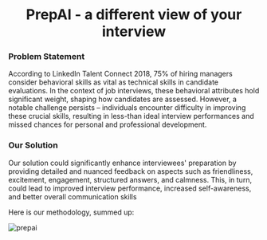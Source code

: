 <h1 align = "center" style = "bottom-border: none">PrepAI - a different view of your interview</h1>

<h3>Problem Statement</h3>
According to LinkedIn Talent Connect 2018, 75% of hiring managers
consider behavioral skills as vital as technical skills in candidate
evaluations. In the context of job interviews, these behavioral
attributes hold significant weight, shaping how candidates are
assessed. However, a notable challenge persists – individuals
encounter difficulty in improving these crucial skills, resulting in less-than ideal interview performances and missed chances for personal
and professional development.

<h3>Our Solution</h3>
Our solution could significantly enhance interviewees' preparation by
providing detailed and nuanced feedback on aspects such as
friendliness, excitement, engagement, structured answers, and
calmness. This, in turn, could lead to improved interview
performance, increased self-awareness, and better overall
communication skills

Here is our methodology, summed up:

![prepai](https://github.com/user-attachments/assets/ec7d5ffb-3c96-4ace-9727-d9c75a28fdec)

